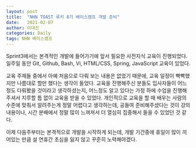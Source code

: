 ```yaml
---
layout: post
title:  "NHN TOAST 루키 8기 베이스캠프 개발 준비"
date:   2021-02-07
author: 이대진
categories: Daily
tags: NHN 베이스캠프
---
```


Sprint3에서는 본격적인 개발에 들어가기에 앞서 필요한 사전지식 교육이 진행되었다.
일주일 동안 Git, Github, Bash, Vi, HTML/CSS, Spring, JavaScript 교육이 있었다.

교육 주제들 중에서 아예 처음으로 다뤄 보는 내용은 없었기 때문에, 교육 일정이 빡빡했지만 나름대로 할만 했다는 생각이 들었다. 교육을 진행해주신 분들도 입사자들이 어느정도 다뤄봤을 것이라고 생각하셨는지, 어느정도 알고 있다는 가정 하에 수업을 진행해 주셔서 지루할 틈 없이 교육을 받을 수 있었다. 개인적으로 교육을 할 때 배우는 사람의 수준에 맞춰서 알려주는게 정말 어렵다고 생각하는데, 공들여 준비해주셨다는 것이 강의 내용이나, 시간 분배에서 정말 많이 느껴져서 더 열심히 집중해서 들을 수 있었던 것 같다.

이제 다음주부터는 본격적으로 개발을 시작하게 되는데, 개발 기간중에 휴일이 많이 끼어있는 만큼
설 연휴간 초심을 잃지 않고 꾸준히 노력해야겠다.